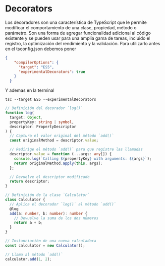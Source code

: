 # Decorators

Los decoradores son una característica de TypeScript que le permite modificar el comportamiento de una clase, propiedad, método o parámetro. Son una forma de agregar funcionalidad adicional al código existente y se pueden usar para una amplia gama de tareas, incluido el registro, la optimización del rendimiento y la validación. Para utilizarlo antes en el tsconfig.json debemos poner

```json
{
    "compilerOptions": {
      "target": "ES5",
      "experimentalDecorators": true
    }
  }
```

Y ademas en la terminal

```npm
tsc --target ES5 --experimentalDecorators
```

```ts
// Definición del decorador `log()`
function log(
  target: Object,
  propertyKey: string | symbol,
  descriptor: PropertyDescriptor
) {
  // Captura el valor original del método `add()`
  const originalMethod = descriptor.value;

  // Redirige el método `add()` para que registre las llamadas
  descriptor.value = function (...args: any[]) {
    console.log(`Calling ${propertyKey} with arguments: ${args}`);
    return originalMethod.apply(this, args);
  };

  // Devuelve el descriptor modificado
  return descriptor;
}

// Definición de la clase `Calculator`
class Calculator {
  // Aplica el decorador `log()` al método `add()`
  @log
  add(a: number, b: number): number {
    // Devuelve la suma de los dos números
    return a + b;
  }
}

// Instanciación de una nueva calculadora
const calculator = new Calculator();

// Llama al método `add()`
calculator.add(1, 2);

```